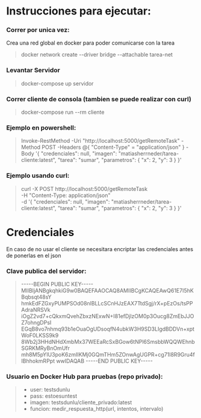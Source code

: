 # Instrucciones para ejecutar:
### Correr por unica vez:
Crea una red global en docker para poder comunicarse con la tarea
> docker network create --driver bridge --attachable tarea-net

### Levantar Servidor
> docker-compose up servidor

### Correr cliente de consola (tambien se puede realizar con curl)
> docker-compose run --rm cliente

### Ejemplo en powershell:  
> Invoke-RestMethod -Uri "http://localhost:5000/getRemoteTask" -Method POST -Headers @{ "Content-Type" = "application/json" } -Body '{ "credenciales": null, "imagen": "matiasherrneder/tarea-cliente:latest", "tarea": "sumar", "parametros": { "x": 2, "y": 3 } }'

### Ejemplo usando curl:
> curl -X POST http://localhost:5000/getRemoteTask \
> -H "Content-Type: application/json" \
> -d '{
>   "credenciales": null,
>   "imagen": "matiasherrneder/tarea-cliente:latest",
>   "tarea": "sumar",
>   "parametros": {
>     "x": 2,
>     "y": 3
>   }
> }'

# Credenciales
En caso de no usar el cliente se necesitara encriptar las credenciales antes de ponerlas en el json

### Clave publica del servidor:
> -----BEGIN PUBLIC KEY-----
MIIBIjANBgkqhkiG9w0BAQEFAAOCAQ8AMIIBCgKCAQEAwQ61E7I5hKBqbsqt48sY
hmkEdFZGxyPUMPSOd08nlBLLcSCnHJzEAX7TtdSgj/rX+pEzOs/tsPPAdraNRSVk
iOgZ2vd7+cQkxmQvehZbxzNExwN+I81efDjlzOM0p3Oucg8ZmEbJJOZ7ohngDPsI
EGqB8vo7nhmq93b1eOuaOgUDsoqfN4ubkW3H9SD3LIgdBDDVn+xptWoF0LKSS9k9
8Wb2j3HHdNHdXmbMx37WEEaRcSxBGow6tNPl6SmsbbWQQWEhnbSGRKMRyBnOmUfr
mh8M5pYIU3poK6zmIIKMj0GQmTHm5ZOnwAgUGPR+cg71l8R9Gru4fIBhhokmRPpt
wwIDAQAB
-----END PUBLIC KEY-----


### Usuario en Docker Hub para pruebas (repo privado): 
>* user: testsdunlu
>* pass: estoesuntest
>* imagen: testsdunlu/cliente_privado:latest
>* funcion: medir_respuesta_http(url, intentos, intervalo)

